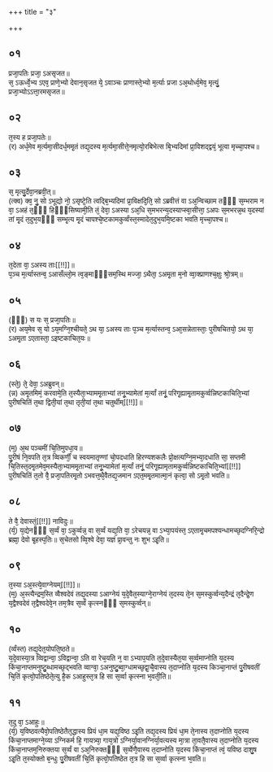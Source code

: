 +++
title = "३"

+++
## ०१
प्रजा᳘पतिः प्रजा᳘ ऽअसृजत॥  
स᳘ ऽऊर्ध्वे᳘भ्य ऽएव᳘ प्राणे᳘भ्यो देवान᳘सृजत ये᳘ ऽवाञ्चः प्राणास्ते᳘भ्यो म᳘र्त्याः प्रजा ऽअ᳘थोर्ध्व᳘मेव᳘ मृत्युं᳘ प्रजा᳘भ्योऽऽत्ता᳘रमसृजत॥  
## ०२
त᳘स्य ह प्रजा᳘पतेः॥  
(र) अर्ध᳘मेव म᳘र्त्यमा᳘सीदर्ध᳘ममृ᳘तं तद्य᳘दस्य म᳘र्त्यमा᳘सीत्ते᳘नमृत्यो᳘रबिभेत्स बि᳘भ्यदिमां प्रा᳘विशद्द्वयं᳘ भूत्वा मृच्चा᳘पश्च॥  
## ०३
स᳘ मृत्यु᳘र्देवा᳘नब्रवी᳘त्॥  
(त्क्व) क्व᳘ नु᳘ सो ऽभूद्यो नो᳘ ऽसृष्टे᳘ति त्वद्बि᳘भ्यदिमां प्रा᳘विक्षदि᳘ति᳘ सो ऽब्रवीत्तं वा ऽअ᳘न्विच्छाम तᳫँ᳭ स᳘म्भराम न वा᳘ ऽअहं त᳘ᳫँ᳘ हिᳫँ᳭सिष्यामी᳘ति तं᳘ देवा᳘ ऽअस्या ऽअ᳘धि स᳘मभरन्य᳘दस्याप्स्वा᳘सीत्ता᳘ ऽअपः स᳘मभरन्न᳘थ य᳘दस्यां तां मृ᳘दं त᳘दुभ᳘यᳫँ᳭ सम्भृ᳘त्य मृ᳘दं चापश्चे᳘ष्टकामकुर्व्वंस्त᳘स्मादेत᳘दुभ᳘यमि᳘ष्टका भवति मृच्चा᳘पश्च॥  
## ०४
त᳘देता वा᳘ ऽअस्य ताः[[!!]]॥  
प᳘ञ्च म᳘र्त्यास्तन्व᳘ ऽआसँल्लो᳘म त्व᳘ङ्माᳫँ᳭सम᳘स्थि मज्जा᳘ ऽथैता᳘ ऽअमृ᳘ता म᳘नो व्वा᳘क्प्राणश्च᳘क्षुः श्रो᳘त्रम्॥  
## ०५
(ᳫँ᳭) स यः स᳘ प्रजा᳘पतिः॥  
(र) अय᳘मेव स᳘ यो ऽय᳘मग्नि᳘श्चीयते᳘ ऽथ या᳘ ऽअस्य ताः प᳘ञ्च म᳘र्त्यास्तन्व᳘ ऽआ᳘सन्नेतास्ताः᳘ पुरीषचितयो᳘ ऽथ या᳘ ऽअमृ᳘ता ऽएतास्ता᳘ ऽइष्टकाचित᳘यः॥  
## ०६
(स्ते᳘) ते᳘ देवा᳘ ऽअब्रुवन्॥  
(न्न) अमृ᳘तमिमं᳘ करवामे᳘ति त᳘स्यैता᳘भ्याममृ᳘ताभ्यां तनू᳘भ्यामेतां म᳘र्त्यां तनूं᳘ परिगृ᳘ह्यामृ᳘तामकुर्व्वन्निष्टकाचिति᳘भ्यां पुरीषचितिं त᳘था द्विती᳘यां त᳘था तृती᳘यां त᳘था चतुर्थीम्[[!!]]॥  
## ०७
(म᳘) अ᳘थ पञ्चमीं चि᳘तिमुपधा᳘य॥  
पु᳘रीषं नि᳘वपति त᳘त्र व्विकर्णीं᳘ च स्वयमातृण्णां चो᳘पदधाति हिरण्यशकलैः प्रो᳘क्षत्यग्नि᳘मभ्या᳘दधाति सा᳘ सप्तमी चि᳘तिस्त᳘दमृ᳘तमेव᳘मस्यैता᳘भ्याममृ᳘ताभ्यां तनू᳘भ्यामेतां म᳘र्त्यां तनूं᳘ परिगृ᳘ह्यामृतामकुर्व्वन्निष्टकाचिति᳘भ्यां[[!!]] पुरीषचितिं त᳘तो वै᳘ प्रजा᳘पतिरमृ᳘तो ऽभवत्त᳘थै᳘वैतद्य᳘जमान ऽएत᳘ममृ᳘तमात्मा᳘नं कृत्वा᳘ सो ऽमृ᳘तो भवति॥  
## ०८
ते वै᳘ देवास्तं᳘[[!!]] नाविदुः॥  
(र्य᳘) य᳘द्येनᳫँ᳭ स᳘र्व्वं वा᳘ ऽकुर्व्वन्न᳘ वा स᳘र्व्वं यद्य᳘ति वा᳘ ऽरेचयन्न᳘ वा ऽभ्या᳘पयंस्त᳘ ऽएतामृ᳘चमपश्यन्धामच्छ᳘दग्निरि᳘न्द्रो ब्रह्मा᳘ देवो बृ᳘हस्प᳘तिः॥ स᳘चेतसो व्वि᳘श्वे देवा᳘ यज्ञं प्रा᳘वन्तु नः शुभ ऽइ᳘ति॥  
## ०९
त᳘स्या ऽअ᳘स्त्ये᳘वाग्नेयम्[[!!]]॥  
(म᳘) अ᳘स्त्यैन्द्रम᳘स्ति व्वैश्वदेवं तद्य᳘दस्या ऽआग्नेयं य᳘दे᳘वैत᳘स्याग्ने᳘राग्नेयं त᳘दस्य ते᳘न स᳘मस्कुर्व्वन्य᳘दैन्द्रं त᳘दैन्द्रे᳘ण य᳘द्वैश्वदेवं त᳘द्वैश्वदेवे᳘न तम᳘त्रैव स᳘र्व्वं कृत्स्नᳫँ᳭ स᳘मस्कुर्व्वन्॥  
## १०
(र्व्वंस्त) तद्य᳘देत᳘योपति᳘ष्ठते॥  
य᳘दे᳘वास्या᳘त्र व्विद्वान्वा᳘ ऽविद्वान्वा᳘ ऽति वा रेच᳘यति न᳘ वा ऽभ्याप᳘यति त᳘दे᳘वास्यैत᳘या स᳘र्व्वमाप्नोति य᳘दस्य किंचा᳘नाप्तमनुष्टु᳘ब्धामच्छ᳘द्भवति व्वाग्वा᳘ ऽअनुष्टु᳘ब्वा᳘ग्धामच्छ᳘द्वा᳘चै᳘वास्य त᳘दाप्नोति य᳘दस्य किञ्चा᳘नाप्तं पु᳘रीषवतीं चि᳘तिं कृत्वो᳘पतिष्ठेते᳘त्यु है᳘क ऽआहुस्त᳘त्र हि सा स᳘र्व्वा कृत्स्ना भ᳘वती᳘ति॥  
## ११
त᳘दु वा᳘ ऽआहुः॥  
(र्य᳘) य᳘विष्ठवत्यैवो᳘पतिष्ठेतैत᳘द्धास्य प्रियं धा᳘म यद्य᳘विष्ठ ऽइ᳘ति तद्य᳘दस्य प्रियं धा᳘म ते᳘नास्य त᳘दाप्नोति य᳘दस्य किंचा᳘नाप्तमाग्ने᳘य्या ऽग्निकर्म हि᳘ गायत्र्या᳘ गाय᳘त्रो ऽग्निर्या᳘वानग्निर्या᳘वत्यस्य मा᳘त्रा ता᳘वतै᳘वास्य त᳘दाप्नोति य᳘दस्य किंचा᳘नाप्तम᳘निरुक्तया स᳘र्व्वं वा ऽअ᳘निरुक्तᳫँ᳭ स᳘र्व्वेणै᳘वास्य त᳘दाप्नोति य᳘दस्य किंचा᳘नाप्तं त्वं᳘ यविष्ठ दाशु᳘ष ऽइ᳘ति त᳘स्योक्तो ब᳘न्धुः पु᳘रीषवतीं चि᳘तिं कृत्वो᳘पतिष्ठेत त᳘त्र हि सा स᳘र्व्वा कृत्स्ना भ᳘वति॥  
